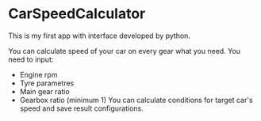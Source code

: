 # CarSpeedCalculator
This is my first app with interface developed by python.

You can calculate speed of your car on every gear what you need. 
You need to input:
- Engine rpm
- Tyre parametres
- Main gear ratio
- Gearbox ratio (minimum 1)
You can calculate conditions for target car's speed and save result configurations. 
